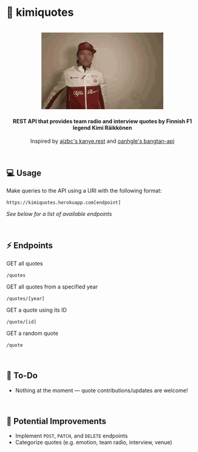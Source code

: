 # :checkered_flag: kimiquotes

<br />
<div align=center>
    <img src='kimi.gif' width=320 height=201 />
</div>

<h4 align=center>
    REST API that provides team radio and interview quotes by Finnish F1 legend Kimi Räikkönen
</h4>

<p align=center>
	Inspired by <a href=https://github.com/ajzbc/kanye.rest>ajzbc's kanye.rest</a> and <a href=https://github.com/oanhgle/bangtan-api>oanhgle's bangtan-api</a>
</p>
<br />

## :computer: Usage
Make queries to the API using a URI with the following format:
```
https://kimiquotes.herokuapp.com[endpoint]
```
<p><em>See below for a list of available endpoints</em></p>
<br />

## :zap: Endpoints
GET all quotes
```
/quotes
```
GET all quotes from a specified year
```
/quotes/[year]
```
GET a quote using its ID
```
/quote/[id]
```
GET a random quote
```
/quote
```
<br />

## :memo: To-Do
 - Nothing at the moment — quote contributions/updates are welcome!
<br />

## :star2: Potential Improvements
 - Implement `POST`, `PATCH`, and `DELETE` endpoints
 - Categorize quotes (e.g. emotion, team radio, interview, venue)
<br />
